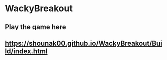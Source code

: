 # WackyBreakout

## Play the game here
## https://shounak00.github.io/WackyBreakout/Build/index.html
